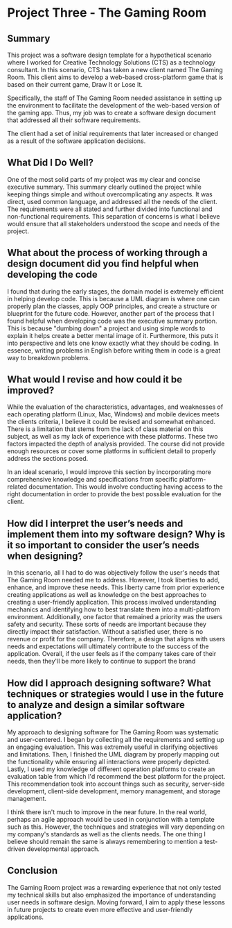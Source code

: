 # Project Three - The Gaming Room

## Summary
This project was a software design template for a hypothetical scenario where I worked for Creative Technology Solutions (CTS) as a technology consultant. In this scenario, CTS has taken a new client named The Gaming Room. This client aims to develop a web-based cross-platform game that is based on their current game, Draw It or Lose It.

Specifically, the staff of The Gaming Room needed assistance in setting up the environment to facilitate the development of the web-based version of the gaming app. Thus, my job was to create a software design document that addressed all their software requirements.

The client had a set of initial requirements that later increased or changed as a result of the software application decisions.

## What Did I Do Well?
One of the most solid parts of my project was my clear and concise executive summary. This summary clearly outlined the project while keeping things simple and without overcomplicating any aspects. It was direct, used common language, and addressed all the needs of the client. The requirements were all stated and further divided into functional and non-functional requirements. This separation of concerns is what I believe would ensure that all stakeholders understood the scope and needs of the project.

## What about the process of working through a design document did you find helpful when developing the code
I found that during the early stages, the domain model is extremely efficient in helping develop code. This is because a UML diagram is where one can properly plan the classes, apply OOP principles, and create a structure or blueprint for the future code. However, another part of the process that I found helpful when developing code was the executive summary portion. This is because "dumbing down" a project and using simple words to explain it helps create a better mental image of it. Furthermore, this puts it into perspective and lets one know exactly what they should be coding. In essence, writing problems in English before writing them in code is a great way to breakdown problems.


## What would I revise and how could it be improved?

While the evaluation of the characteristics, advantages, and weaknesses of each operating platform (Linux, Mac, Windows) and mobile devices meets the clients criteria, I believe it could be revised and somewhat enhanced. There is a limitation that stems from the lack of class material on this subject, as well as my lack of experience with these platforms. These two factors impacted the depth of analysis provided. The course did not provide enough resources or cover some platforms in sufficient detail to properly address the sections posed.

In an ideal scenario, I would improve this section by incorporating more comprehensive knowledge and specifications from specific platform-related documentation. This would involve conducting having access to the right documentation in order to provide the best possible evaluation for the client. 

## How did I interpret the user’s needs and implement them into my software design? Why is it so important to consider the user’s needs when designing?
In this scenario, all I had to do was objectively follow the user's needs that The Gaming Room needed me to address. However, I took liberties to add, enhance, and improve these needs. This liberty came from prior experience creating applications as well as knowledge on the best approaches to creating a user-friendly application. This process involved understanding mechanics and identifying how to best translate them into a multi-platfrom environment. Additionally, one factor that remained a priority was the users safety and security. These sorts of needs are important because they directly impact their satisfaction. Without a satisfied user, there is no revenue or profit for the company. Therefore, a design that aligns with users needs and expectations will ultimately contribute to the success of the application. Overall, if the user feels as if the company takes care of their needs, then they'll be more likely to continue to support the brand

## How did I approach designing software? What techniques or strategies would I use in the future to analyze and design a similar software application?
My approach to designing software for The Gaming Room was systematic and user-centered. I began by collecting all the requirements and setting up an engaging evaluation. This was extremely useful in clarifying objectives and limitations. Then, I finished the UML diagram by properly mapping out the functionality while ensuring all interactions were properly depicted. Lastly, I used my knowledge of different operation platforms to create an evaluation table from which I'd recommend the best platform for the project. This recommendation took into account things such as security, server-side development, client-side development, memory management, and storage management.


I think there isn't much to improve in the near future. In the real world, perhaps an agile approach would be used in conjunction with a template such as this. However, the techniques and strategies will vary depending on my company's standards as well as the clients needs. The one thing I believe should remain the same is always remembering to mention a test-driven developmental approach.

## Conclusion
The Gaming Room project was a rewarding experience that not only tested my technical skills but also emphasized the importance of understanding user needs in software design. Moving forward, I aim to apply these lessons in future projects to create even more effective and user-friendly applications.

